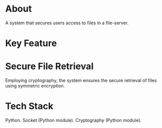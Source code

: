 
# About
A system that secures users access to files in a file-server.

# Key Feature

# Secure File Retrieval 
Employing cryptography, the system ensures the secure retrieval of files using symmetric encryption. 

# Tech Stack
Python.
Socket (Python module).
Cryptography (Python module).
